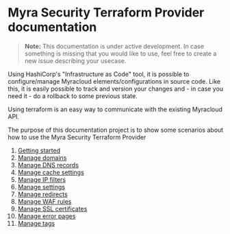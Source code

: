 # Myra Security Terraform Provider documentation

> **Note:** This documentation is under active development. In case something is missing that you would like to use, feel free to create a new issue describing your usecase.

Using HashiCorp's "Infrastructure as Code" tool, it is possible to configure/manage Myracloud elements/configurations in source code. Like this, it is easily possible to track and version your changes and - in case you need it - do a rollback to some previous state.

Using terraform is an easy way to communicate with the existing Myracloud API.

The purpose of this documentation project is to show some scenarios about how to use the Myra Security Terraform Provider

1. [Getting started](./docs/getting_started.md)
1. [Manage domains](./docs/domains.md)
1. [Manage DNS records](./docs/dns_records.md)
1. [Manage cache settings](./docs/cache_settings.md)
1. [Manage IP filters](./docs/ip_filters.md)
1. [Manage settings](./docs/settings.md)
1. [Manage redirects](./docs/redirects.md)
1. [Manage WAF rules](./docs/waf_rules.md)
1. [Manage SSL certificates](./docs/ssl_certificates.md)
1. [Manage error pages](./docs/error_pages.md)
1. [Manage tags](./docs/tags.md)
